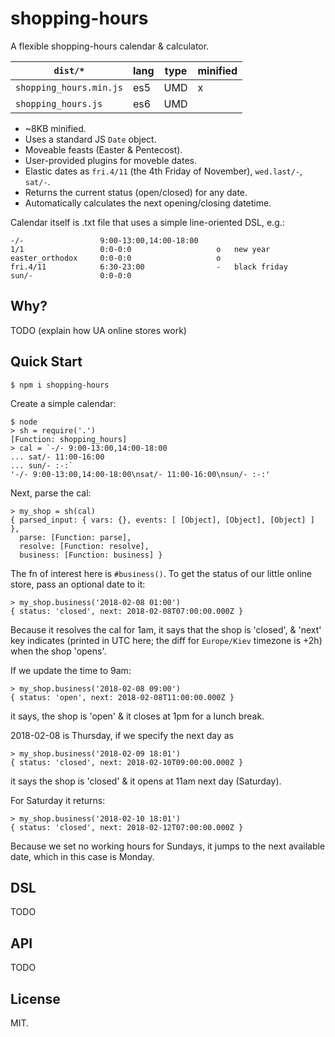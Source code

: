 # shopping-hours

A flexible shopping-hours calendar & calculator.

| `dist/*`                | lang  | type | minified |
|-------------------------| ----- | ---- | -------- |
| `shopping_hours.min.js` | es5   | UMD  | x        |
| `shopping_hours.js`     | es6   | UMD  |          |

* ~8KB minified.
* Uses a standard JS `Date` object.
* Moveable feasts (Easter & Pentecost).
* User-provided plugins for moveble dates.
* Elastic dates as `fri.4/11` (the 4th Friday of November),
  `wed.last/-`, `sat/-`.
* Returns the current status (open/closed) for any date.
* Automatically calculates the next opening/closing datetime.

Calendar itself is .txt file that uses a simple line-oriented DSL,
e.g.:

~~~
-/-                 9:00-13:00,14:00-18:00
1/1                 0:0-0:0                   o   new year
easter_orthodox     0:0-0:0                   o
fri.4/11            6:30-23:00                -   black friday
sun/-               0:0-0:0
~~~

## Why?

TODO (explain how UA online stores work)

## Quick Start

	$ npm i shopping-hours

Create a simple calendar:

~~~
$ node
> sh = require('.')
[Function: shopping_hours]
> cal = `-/- 9:00-13:00,14:00-18:00
... sat/- 11:00-16:00
... sun/- :-:`
'-/- 9:00-13:00,14:00-18:00\nsat/- 11:00-16:00\nsun/- :-:'
~~~

Next, parse the cal:

~~~
> my_shop = sh(cal)
{ parsed_input: { vars: {}, events: [ [Object], [Object], [Object] ] },
  parse: [Function: parse],
  resolve: [Function: resolve],
  business: [Function: business] }
~~~

The fn of interest here is `#business()`. To get the status of our
little online store, pass an optional date to it:

~~~
> my_shop.business('2018-02-08 01:00')
{ status: 'closed', next: 2018-02-08T07:00:00.000Z }
~~~

Because it resolves the cal for 1am, it says that the shop is
'closed', & 'next' key indicates (printed in UTC here; the diff for
`Europe/Kiev` timezone is +2h) when the shop 'opens'.

If we update the time to 9am:

~~~
> my_shop.business('2018-02-08 09:00')
{ status: 'open', next: 2018-02-08T11:00:00.000Z }
~~~

it says, the shop is 'open' & it closes at 1pm for a lunch break.

2018-02-08 is Thursday, if we specify the next day as

~~~
> my_shop.business('2018-02-09 18:01')
{ status: 'closed', next: 2018-02-10T09:00:00.000Z }
~~~

it says the shop is 'closed' & it opens at 11am next day (Saturday).

For Saturday it returns:

~~~
> my_shop.business('2018-02-10 18:01')
{ status: 'closed', next: 2018-02-12T07:00:00.000Z }
~~~

Because we set no working hours for Sundays, it jumps to the next
available date, which in this case is Monday.

## DSL

TODO

## API

TODO

## License

MIT.
